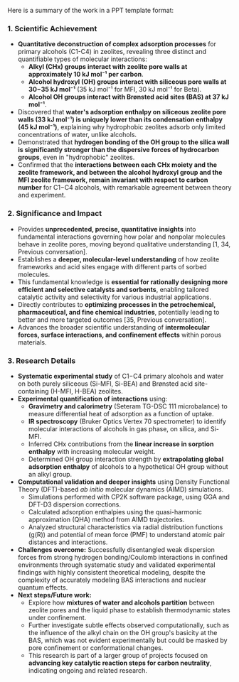 Here is a summary of the work in a PPT template format:

### 1. Scientific Achievement

- **Quantitative deconstruction of complex adsorption processes** for primary alcohols (C1-C4) in zeolites, revealing three distinct and quantifiable types of molecular interactions:
    - **Alkyl (CHx) groups interact with zeolite pore walls at approximately 10 kJ mol⁻¹ per carbon**.
    - **Alcohol hydroxyl (OH) groups interact with siliceous pore walls at 30−35 kJ mol⁻¹** (35 kJ mol⁻¹ for MFI, 30 kJ mol⁻¹ for Beta).
    - **Alcohol OH groups interact with Brønsted acid sites (BAS) at 37 kJ mol⁻¹**.
- Discovered that **water's adsorption enthalpy on siliceous zeolite pore walls (33 kJ mol⁻¹) is uniquely lower than its condensation enthalpy (45 kJ mol⁻¹)**, explaining why hydrophobic zeolites adsorb only limited concentrations of water, unlike alcohols.
- Demonstrated that **hydrogen bonding of the OH group to the silica wall is significantly stronger than the dispersive forces of hydrocarbon groups**, even in "hydrophobic" zeolites.
- Confirmed that the **interactions between each CHx moiety and the zeolite framework, and between the alcohol hydroxyl group and the MFI zeolite framework, remain invariant with respect to carbon number** for C1−C4 alcohols, with remarkable agreement between theory and experiment.

### 2. Significance and Impact

- Provides **unprecedented, precise, quantitative insights** into fundamental interactions governing how polar and nonpolar molecules behave in zeolite pores, moving beyond qualitative understanding [1, 34, Previous conversation].
- Establishes a **deeper, molecular-level understanding** of how zeolite frameworks and acid sites engage with different parts of sorbed molecules.
- This fundamental knowledge is **essential for rationally designing more efficient and selective catalysts and sorbents**, enabling tailored catalytic activity and selectivity for various industrial applications.
- Directly contributes to **optimizing processes in the petrochemical, pharmaceutical, and fine chemical industries**, potentially leading to better and more targeted outcomes [35, Previous conversation].
- Advances the broader scientific understanding of **intermolecular forces, surface interactions, and confinement effects** within porous materials.

### 3. Research Details

- **Systematic experimental study** of C1−C4 primary alcohols and water on both purely siliceous (Si-MFI, Si-BEA) and Brønsted acid site-containing (H-MFI, H-BEA) zeolites.
- **Experimental quantification of interactions** using:
    - **Gravimetry and calorimetry** (Seteram TG-DSC 111 microbalance) to measure differential heat of adsorption as a function of uptake.
    - **IR spectroscopy** (Bruker Optics Vertex 70 spectrometer) to identify molecular interactions of alcohols in gas phase, on silica, and Si-MFI.
    - Inferred CHx contributions from the **linear increase in sorption enthalpy** with increasing molecular weight.
    - Determined OH group interaction strength by **extrapolating global adsorption enthalpy** of alcohols to a hypothetical OH group without an alkyl group.
- **Computational validation and deeper insights** using Density Functional Theory (DFT)-based _ab initio_ molecular dynamics (AIMD) simulations.
    - Simulations performed with CP2K software package, using GGA and DFT-D3 dispersion corrections.
    - Calculated adsorption enthalpies using the quasi-harmonic approximation (QHA) method from AIMD trajectories.
    - Analyzed structural characteristics via radial distribution functions (g(R)) and potential of mean force (PMF) to understand atomic pair distances and interactions.
- **Challenges overcome:** Successfully disentangled weak dispersion forces from strong hydrogen bonding/Coulomb interactions in confined environments through systematic study and validated experimental findings with highly consistent theoretical modeling, despite the complexity of accurately modeling BAS interactions and nuclear quantum effects.
- **Next steps/Future work:**
    - Explore how **mixtures of water and alcohols partition** between zeolite pores and the liquid phase to establish thermodynamic states under confinement.
    - Further investigate subtle effects observed computationally, such as the influence of the alkyl chain on the OH group's basicity at the BAS, which was not evident experimentally but could be masked by pore confinement or conformational changes.
    - This research is part of a larger group of projects focused on **advancing key catalytic reaction steps for carbon neutrality**, indicating ongoing and related research.